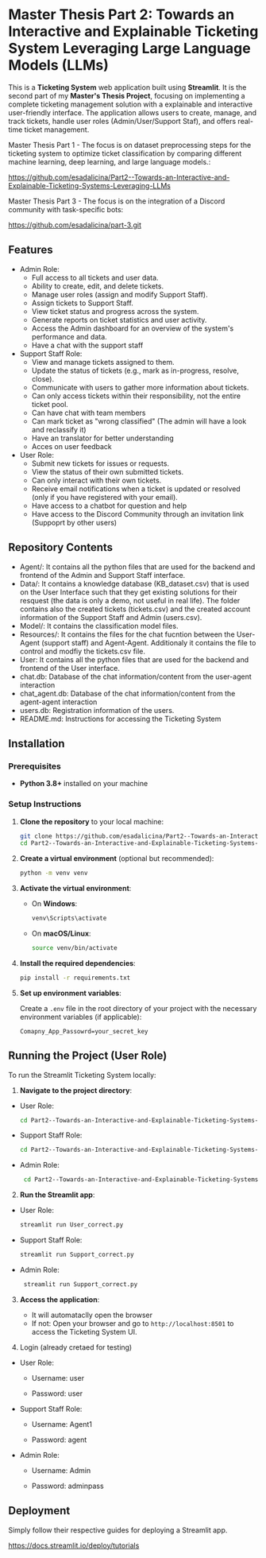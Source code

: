 # Master Thesis Part 2: Towards an Interactive and Explainable Ticketing System Leveraging Large Language Models (LLMs)


This is a **Ticketing System** web application built using **Streamlit**. 
It is the second part of my **Master's Thesis Project**, focusing on implementing a complete ticketing management solution with a explainable and interactive user-friendly interface. 
The application allows users to create, manage, and track tickets, handle user roles (Admin/User/Support Staf), and offers real-time ticket management.


Master Thesis Part 1 - The focus is on dataset preprocessing steps for the ticketing system to optimize ticket classification by comparing different machine learning, deep learning, and large language models.: 

https://github.com/esadalicina/Part2--Towards-an-Interactive-and-Explainable-Ticketing-Systems-Leveraging-LLMs

Master Thesis Part 3 - The focus is on the integration of a Discord community with task-specific bots: 

https://github.com/esadalicina/part-3.git


## Features

- Admin Role:
    - Full access to all tickets and user data.
    - Ability to create, edit, and delete tickets.
    - Manage user roles (assign and modify Support Staff).
    - Assign tickets to Support Staff.
    - View ticket status and progress across the system.
    - Generate reports on ticket statistics and user activity.
    - Access the Admin dashboard for an overview of the system's performance and data.
    - Have a chat with the support staff
- Support Staff Role:
    - View and manage tickets assigned to them.
    - Update the status of tickets (e.g., mark as in-progress, resolve, close).
    - Communicate with users to gather more information about tickets.
    - Can only access tickets within their responsibility, not the entire ticket pool.
    - Can have chat with team members
    - Can mark ticket as "wrong classified" (The admin will have a look and reclassify it)
    - Have an translator for better understanding
    - Acces on user feedback
- User Role:
    - Submit new tickets for issues or requests.
    - View the status of their own submitted tickets.
    - Can only interact with their own tickets.
    - Receive email notifications when a ticket is updated or resolved (only if you have registered with your email).
    - Have access to a chatbot for question and help
    - Have access to the Discord Community through an invitation link (Suppoprt by other users)

  
## Repository Contents

- Agent/: It contains all the python files that are used for the backend and frontend of the Admin and Support Staff interface.
- Data/: It contains a knowledge database (KB_dataset.csv) that is used on the User Interface such that they get existing solutions for their resquest (the data is only a demo, not useful in real life). The folder contains also the created tickets (tickets.csv) and the created account information of the Support Staff and Admin (users.csv).
- Model/: It contains the classification model files.
- Resources/: It contains the files for the chat fucntion between the User-Agent (support staff) and Agent-Agent. Additionaly it contains the file to control and modfiy the tickets.csv file.
- User: It contains all the python files that are used for the backend and frontend of the User interface.
- chat.db: Database of the chat information/content from the user-agent interaction
- chat_agent.db: Database of the chat information/content from the agent-agent interaction
- users.db: Registration information of the users.
- README.md: Instructions for accessing the Ticketing System


## Installation

### Prerequisites

- **Python 3.8+** installed on your machine

### Setup Instructions

1. **Clone the repository** to your local machine:

    ```bash
    git clone https://github.com/esadalicina/Part2--Towards-an-Interactive-and-Explainable-Ticketing-Systems-Leveraging-LLMs.git
    cd Part2--Towards-an-Interactive-and-Explainable-Ticketing-Systems-Leveraging-LLMs
    ```

2. **Create a virtual environment** (optional but recommended):

    ```bash
    python -m venv venv
    ```

3. **Activate the virtual environment**:

    - On **Windows**:

      ```bash
      venv\Scripts\activate
      ```

    - On **macOS/Linux**:

      ```bash
      source venv/bin/activate
      ```

4. **Install the required dependencies**:

    ```bash
    pip install -r requirements.txt
    ```

5. **Set up environment variables**:
   
   Create a `.env` file in the root directory of your project with the necessary environment variables (if applicable):

    ```plaintext
    Comapny_App_Passowrd=your_secret_key
    ```

## Running the Project (User Role)

To run the Streamlit Ticketing System locally:

1. **Navigate to the project directory**:

- User Role:
  
    ```bash
    cd Part2--Towards-an-Interactive-and-Explainable-Ticketing-Systems-Leveraging-LLMs/User
    ```
- Support Staff Role:
    ```bash
    cd Part2--Towards-an-Interactive-and-Explainable-Ticketing-Systems-Leveraging-LLMs/Agent
    ```
- Admin Role:
   ```bash
    cd Part2--Towards-an-Interactive-and-Explainable-Ticketing-Systems-Leveraging-LLMs/Agent
    ```

2. **Run the Streamlit app**:

- User Role:
    ```bash
    streamlit run User_correct.py
    ```
- Support Staff Role:
    ```bash
    streamlit run Support_correct.py
    ```
- Admin Role:
   ```bash
    streamlit run Support_correct.py
    ```

3. **Access the application**:
   - It will automataclly open the browser
   - If not: Open your browser and go to `http://localhost:8501` to access the Ticketing System UI.
  
4. Login (already cretaed for testing)

- User Role:
  
    - Username: user
  
    - Password: user
  
- Support Staff Role:
  
    - Username: Agent1
  
    - Password: agent
  
- Admin Role:
  
    - Username: Admin
  
    - Password: adminpass

## Deployment

Simply follow their respective guides for deploying a Streamlit app.

https://docs.streamlit.io/deploy/tutorials


